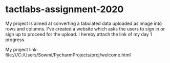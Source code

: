 # tactlabs-assignment-2020
My project is aimed at converting a tabulated data uploaded as image into rows and columns. 
I've created a website which asks the users to sign in or sign up to proceed for the upload. 
I hereby attach the link of my day 1 progress.


My project link:     
file:///C:/Users/Sowmi/PycharmProjects/proj/welcome.html
